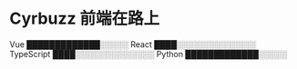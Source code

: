 # Cyrbuzz 前端在路上

Vue        █████████████░░░░░
React      ████░░░░░░░░░░░░░░
TypeScript ████░░░░░░░░░░░░░░
Python     █████████████░░░░░

